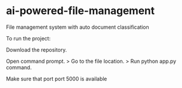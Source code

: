 # ai-powered-file-management
File management system with auto document classification

To run the project:

Download the repository.

Open command prompt. >
Go to the file location. >
Run python app.py command.

Make sure that port port 5000 is available
